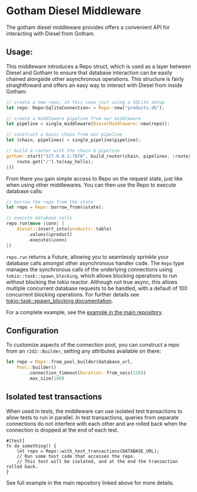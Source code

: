 # Gotham Diesel Middleware

The gotham diesel middleware provides offers a convenient API for interacting with Diesel from Gotham.

## Usage:
This middleware introduces a Repo struct, which is used as a layer between Diesel and Gotham to ensure that database interaction can be easily chained alongside other asynchronous operations. This structure is fairly straightfoward and offers an easy way to interact with Diesel from inside Gotham:
```rust
// create a new repo, in this case just using a SQLite setup
let repo: Repo<SqliteConnection> = Repo::new("products.db");

// create a middleware pipeline from our middleware
let pipeline = single_middleware(DieselMiddleware::new(repo));

// construct a basic chain from our pipeline
let (chain, pipelines) = single_pipeline(pipeline);

// build a router with the chain & pipeline
gotham::start("127.0.0.1:7878", build_router(chain, pipelines, |route| {
    route.get("/").to(say_hello);
}))
```
From there you gain simple access to Repo on the request state, just like when using other middlewares. You can then use the Repo to execute database calls:
```rust
// borrow the repo from the state
let repo = Repo::borrow_from(&state);

// execute database calls
repo.run(move |conn| {
    diesel::insert_into(products::table)
        .values(&product)
        .execute(&conn)
})
```
`repo.run` returns a Future, allowing you to seamlessly sprinkle your database calls amongst other asynchronous handler code. The `Repo` type manages the synchronous calls of the underlying connections using `tokio::task::spawn_blocking`, which allows blocking operations to run without blocking the tokio reactor. Although not true async, this allows multiple concurrent database requests to be handled, with a default of 100 concurrent blocking operations. For further details see [tokio::task::spawn_blocking documentation](https://docs.rs/tokio/1/tokio/task/fn.spawn_blocking.html).

For a complete example, see the [example in the main repository](https://github.com/gotham-rs/gotham/tree/master/examples/diesel).

## Configuration
To customize aspects of the connection pool, you can construct a repo from an `r2d2::Builder`, setting any attributes available on there:
```rust
let repo = Repo::from_pool_builder(database_url,
    Pool::builder()
        .connection_timeout(Duration::from_secs(120))
        .max_size(100)
```

## Isolated test transactions
When used in tests, the middleware can use isolated test transactions to allow
tests to run in parallel. In test transactions, queries from separate connections do not interfere with each other and are rolled back when the connection is dropped at the end of each test.
```
#[test]
fn do_something() {
    let repo = Repo::with_test_transactions(DATABASE_URL);
    // Run some test code that accesses the repo.
    // This test will be isolated, and at the end the transaction rolled back.
}
```
See full example in the main repository linked above for more details.
